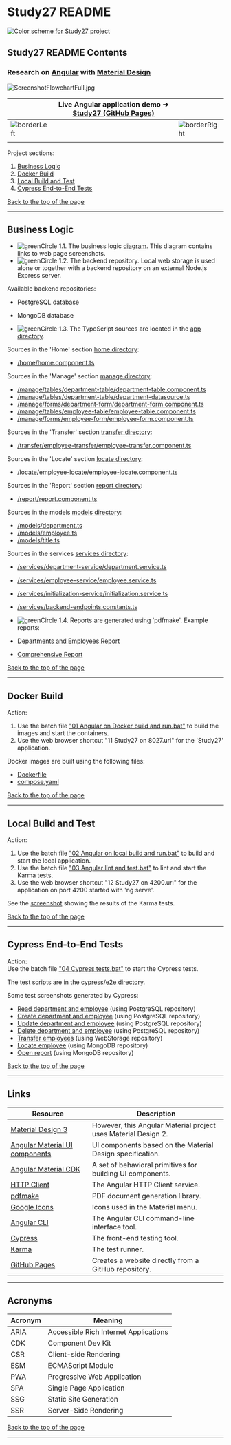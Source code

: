 # Study27 README

[![Color scheme for Study27 project](images/ColorScheme.png)](https://github.com/k1729p/Study27/tree/main/docs "View Study27 docs on GitHub")

## Study27 README Contents

### Research on [Angular](https://angular.dev/overview) with [Material Design](https://material.angular.dev)

![ScreenshotFlowchartFull.jpg](images/ScreenshotFlowchartFull.jpg)

|                     | Live Angular application demo ➔ [Study27 (GitHub Pages)](https://k1729p.github.io/Study27/) |                      |
|---------------------|-----------------------------------------------------------------------------------------|----------------------|
| ![borderLeft](images/borderLeft.png) |                                                                                         | ![borderRight](images/borderRight.png) |
|                     |                                                                                         |                      |

Project sections:

1. [Business Logic](#business-logic)
2. [Docker Build](#docker-build)
3. [Local Build and Test](#local-build-and-test)
4. [Cypress End-to-End Tests](#cypress-end-to-end-tests)

[Back to the top of the page](#study27-readme)

---

## Business Logic

- ![greenCircle](images/greenCircle.png) 1.1. The business logic [diagram](https://github.com/k1729p/Study27/blob/main/docs/mermaid/flowchartBusinessLogic.md). This diagram contains links to web page screenshots.
- ![greenCircle](images/greenCircle.png) 1.2. The backend repository. Local web storage is used alone or together with a backend repository on an external Node.js Express server.

Available backend repositories:
- PostgreSQL database
- MongoDB database

- ![greenCircle](images/greenCircle.png) 1.3. The TypeScript sources are located in the [app directory](https://github.com/k1729p/Study27/blob/main/src/app).

Sources in the 'Home' section [home directory](https://github.com/k1729p/Study27/blob/main/src/app/home):
- [/home/home.component.ts](https://github.com/k1729p/Study27/blob/main/src/app/home/home.component.ts)

Sources in the 'Manage' section [manage directory](https://github.com/k1729p/Study27/blob/main/src/app/manage):
- [/manage/tables/department-table/department-table.component.ts](https://github.com/k1729p/Study27/blob/main/src/app/manage/tables/department-table/department-table.component.ts)
- [/manage/tables/department-table/department-datasource.ts](https://github.com/k1729p/Study27/blob/main/src/app/manage/tables/department-table/department-datasource.ts)
- [/manage/forms/department-form/department-form.component.ts](https://github.com/k1729p/Study27/blob/main/src/app/manage/forms/department-form/department-form.component.ts)
- [/manage/tables/employee-table/employee-table.component.ts](https://github.com/k1729p/Study27/blob/main/src/app/manage/tables/employee-table/employee-table.component.ts)
- [/manage/forms/employee-form/employee-form.component.ts](https://github.com/k1729p/Study27/blob/main/src/app/manage/forms/employee-form/employee-form.component.ts)

Sources in the 'Transfer' section [transfer directory](https://github.com/k1729p/Study27/blob/main/src/app/transfer):
- [/transfer/employee-transfer/employee-transfer.component.ts](https://github.com/k1729p/Study27/blob/main/src/app/transfer/employee-transfer/employee-transfer.component.ts)

Sources in the 'Locate' section [locate directory](https://github.com/k1729p/Study27/blob/main/src/app/locate):
- [/locate/employee-locate/employee-locate.component.ts](https://github.com/k1729p/Study27/blob/main/src/app/locate/employee-locate/employee-locate.component.ts)

Sources in the 'Report' section [report directory](https://github.com/k1729p/Study27/blob/main/src/app/report):
- [/report/report.component.ts](https://github.com/k1729p/Study27/blob/main/src/app/report/report.component.ts)

Sources in the models [models directory](https://github.com/k1729p/Study27/blob/main/src/app/models):
- [/models/department.ts](https://github.com/k1729p/Study27/blob/main/src/app/models/department.ts)
- [/models/employee.ts](https://github.com/k1729p/Study27/blob/main/src/app/models/employee.ts)
- [/models/title.ts](https://github.com/k1729p/Study27/blob/main/src/app/models/title.ts)

Sources in the services [services directory](https://github.com/k1729p/Study27/blob/main/src/app/services):
- [/services/department-service/department.service.ts](https://github.com/k1729p/Study27/blob/main/src/app/services/department-service/department.service.ts)
- [/services/employee-service/employee.service.ts](https://github.com/k1729p/Study27/blob/main/src/app/services/employee-service/employee.service.ts)
- [/services/initialization-service/initialization.service.ts](https://github.com/k1729p/Study27/blob/main/src/app/services/initialization-service/initialization.service.ts)
- [/services/backend-endpoints.constants.ts](https://github.com/k1729p/Study27/blob/main/src/app/services/backend-endpoints.constants.ts)

- ![greenCircle](images/greenCircle.png) 1.4. Reports are generated using 'pdfmake'. Example reports:
- [Departments and Employees Report](https://github.com/k1729p/Study27/blob/main/docs/pdf_reports/file.pdf)
- [Comprehensive Report](https://github.com/k1729p/Study27/blob/main/docs/pdf_reports/file-1.pdf)

[Back to the top of the page](#study27-readme)

---

## Docker Build

Action:  
1. Use the batch file ["01 Angular on Docker build and run.bat"](https://github.com/k1729p/Study27/blob/main/0_batch/01%20Angular%20on%20Docker%20build%20and%20run.bat) to build the images and start the containers.  
2. Use the web browser shortcut "11 Study27 on 8027.url" for the 'Study27' application.

Docker images are built using the following files:
- [Dockerfile](https://github.com/k1729p/Study27/blob/main/docker-config/Dockerfile)
- [compose.yaml](https://github.com/k1729p/Study27/blob/main/docker-config/compose.yaml)

[Back to the top of the page](#study27-readme)

---

## Local Build and Test

Action:  
1. Use the batch file ["02 Angular on local build and run.bat"](https://github.com/k1729p/Study27/blob/main/0_batch/02%20Angular%20on%20local%20build%20and%20run.bat) to build and start the local application.  
2. Use the batch file ["03 Angular lint and test.bat"](https://github.com/k1729p/Study27/blob/main/0_batch/03%20Angular%20lint%20and%20test.bat) to lint and start the Karma tests.  
3. Use the web browser shortcut "12 Study27 on 4200.url" for the application on port 4200 started with 'ng serve'.

See the [screenshot](images/ScreenshotKarmaTests.jpg) showing the results of the Karma tests.

[Back to the top of the page](#study27-readme)

---

## Cypress End-to-End Tests

Action:  
Use the batch file ["04 Cypress tests.bat"](https://github.com/k1729p/Study27/blob/main/0_batch/04%20Cypress%20tests.bat) to start the Cypress tests.

The test scripts are in the [cypress/e2e directory](https://github.com/k1729p/Study27/blob/main/cypress/e2e).

Some test screenshots generated by Cypress:
- [Read department and employee](https://html-preview.github.io/?url=https://github.com/k1729p/Study27/blob/main/docs/cypress_screenshots/11_read_department_and_employee.html) (using PostgreSQL repository)
- [Create department and employee](https://html-preview.github.io/?url=https://github.com/k1729p/Study27/blob/main/docs/cypress_screenshots/12_create_department_and_employee.html) (using PostgreSQL repository)
- [Update department and employee](https://html-preview.github.io/?url=https://github.com/k1729p/Study27/blob/main/docs/cypress_screenshots/13_update_department_and_employee.html) (using PostgreSQL repository)
- [Delete department and employee](https://html-preview.github.io/?url=https://github.com/k1729p/Study27/blob/main/docs/cypress_screenshots/14_delete_department_and_employee.html) (using PostgreSQL repository)
- [Transfer employees](https://html-preview.github.io/?url=https://github.com/k1729p/Study27/blob/main/docs/cypress_screenshots/21_transfer_employees.html) (using WebStorage repository)
- [Locate employee](https://html-preview.github.io/?url=https://github.com/k1729p/Study27/blob/main/docs/cypress_screenshots/31_locate_employee.html) (using MongoDB repository)
- [Open report](https://html-preview.github.io/?url=https://github.com/k1729p/Study27/blob/main/docs/cypress_screenshots/41_open_report.html) (using MongoDB repository)

[Back to the top of the page](#study27-readme)

---

## Links

| Resource                                   | Description                                                       |
|--------------------------------------------|-------------------------------------------------------------------|
| [Material Design 3](https://m3.material.io/) | However, this Angular Material project uses Material Design 2.   |
| [Angular Material UI components](https://material.angular.io/components/categories) | UI components based on the Material Design specification.         |
| [Angular Material CDK](https://material.angular.io/cdk/categories) | A set of behavioral primitives for building UI components.        |
| [HTTP Client](https://angular.dev/guide/http) | The Angular HTTP Client service.                                  |
| [pdfmake](https://pdfmake.github.io/docs/0.1/) | PDF document generation library.                                 |
| [Google Icons](https://fonts.google.com/icons?icon.size=24&icon.color=%231f1f1f) | Icons used in the Material menu.                                  |
| [Angular CLI](https://angular.dev/tools/cli) | The Angular CLI command-line interface tool.                      |
| [Cypress](https://www.cypress.io/) | The front-end testing tool.                                        |
| [Karma](https://karma-runner.github.io/) | The test runner.                                                  |
| [GitHub Pages](https://docs.github.com/en/pages/) | Creates a website directly from a GitHub repository.             |

---

## Acronyms

| Acronym | Meaning                          |
|---------|---------------------------------|
| ARIA    | Accessible Rich Internet Applications |
| CDK     | Component Dev Kit               |
| CSR     | Client-side Rendering           |
| ESM     | ECMAScript Module              |
| PWA     | Progressive Web Application    |
| SPA     | Single Page Application        |
| SSG     | Static Site Generation         |
| SSR     | Server-Side Rendering          |

[Back to the top of the page](#study27-readme)

---
